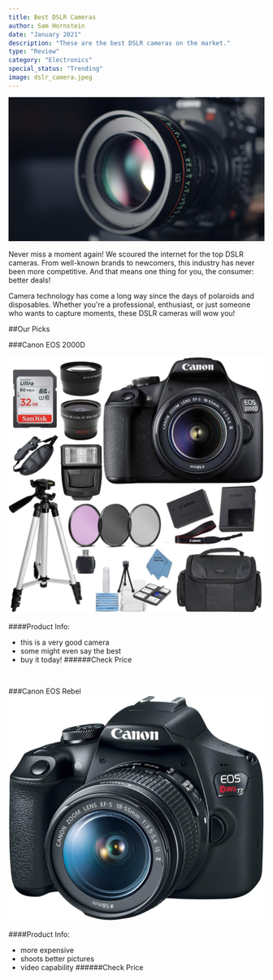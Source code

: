 ```yaml
---
title: Best DSLR Cameras
author: Sam Hornstein
date: "January 2021"
description: "These are the best DSLR cameras on the market."
type: "Review"
category: "Electronics"
special_status: "Trending"
image: dslr_camera.jpeg
---
```


![DSLR Camera](./dslr_camera.jpeg)

Never miss a moment again! We scoured the internet for the top DSLR cameras. From well-known brands to newcomers, this industry has never been more competitive. And that means one thing for you, the consumer: better deals!

Camera technology has come a long way since the days of polaroids and disposables. Whether you're a professional, enthusiast, or just someone who wants to capture moments, these DSLR cameras will wow you!

##Our Picks

###Canon EOS 2000D

![Canon 2000D](./canon2000d.jpg)

####Product Info:
- this is a very good camera
- some might even say the best
- buy it today!
######Check Price

<br>

###Canon EOS Rebel
![Canon EOS Rebl](./canoneosrebel.jpg)

####Product Info:
- more expensive
- shoots better pictures
- video capability
######Check Price